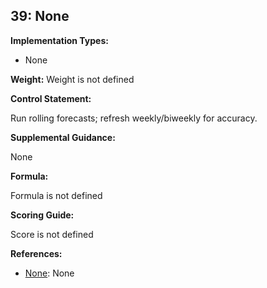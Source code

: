 ## 39: None

**Implementation Types:**
 
- None

**Weight:** Weight is not defined

**Control Statement:**

Run rolling forecasts; refresh weekly/biweekly for accuracy.

**Supplemental Guidance:**

None

**Formula:**

Formula is not defined

**Scoring Guide:**

Score is not defined

**References:**

- [None](None): None